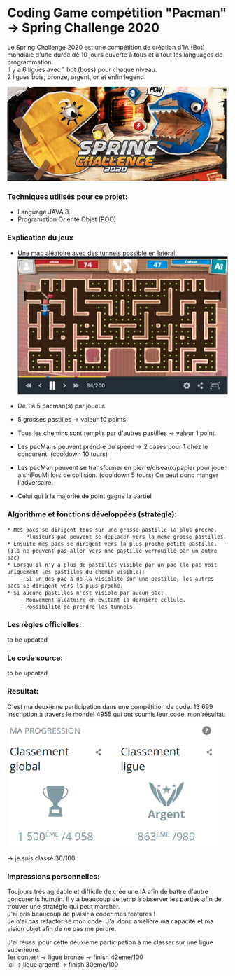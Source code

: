 # Coding Game compétition "Pacman" -> Spring Challenge 2020
Le Spring Challenge 2020 est une compétition de création d'IA (Bot) mondiale d'une durée de 10 jours
ouverte à tous et à tout les languages de programmation.<br/>
Il y a 6 ligues avec 1 bot (boss) pour chaque niveau.<br/>
2 ligues bois, bronze, argent, or et enfin legend.

![alt text](https://github.com/nicowtt/CodingGame_contest_Spr2020_PacManIA/blob/master/pacman.png)

### Techniques utilisés pour ce projet:
- Language JAVA 8.
- Programation Orienté Objet (POO).

### Explication du jeux
- Une map aléatoire avec des tunnels possible en latéral. <br/>
![alt text](https://github.com/nicowtt/CodingGame_contest_Spr2020_PacManIA/blob/master/map.png)

- De 1 à 5 pacman(s) par joueur.
- 5 grosses pastilles -> valeur 10 points
- Tous les chemins sont remplis par d'autres pastilles -> valeur 1 point.
- Les pacMans peuvent prendre du speed -> 2 cases pour 1 chez le concurent. (cooldown 10 tours)
- Les pacMan peuvent se transformer en pierre/ciseaux/papier pour jouer a shiFouMi lors de collision. (cooldown 5 tours)
On peut donc manger l'adversaire. 
- Celui qui à la majorité de point gagne la partie!

### Algorithme et fonctions développées (stratégie):

    * Mes pacs se dirigent tous sur une grosse pastille la plus proche.
        - Plusieurs pac peuvent se déplacer vers la même grosse pastilles.
    * Ensuite mes pacs se dirigent vers la plus proche petite pastille.
    (Ils ne peuvent pas aller vers une pastille verrouillé par un autre pac)
    * Lorsqu'il n'y a plus de pastilles visible par un pac (le pac voit uniquement les pastilles du chemin visible):
        - Si un des pac à de la visiblité sur une pastille, les autres pacs se dirigent vers la plus proche.
    * Si aucune pastilles n'est visible par aucun pac:
        - Mouvement aléatoire en évitant la dernière cellule.
        - Possibilité de prendre les tunnels.


### Les règles officielles:
to be updated

### Le code source:
to be updated

### Resultat:
C'est ma deuxième participation dans une compétition de code.
13 699 inscription à travers le monde!
4955 qui ont soumis leur code.
mon résultat:<br/>

![alt text](https://github.com/nicowtt/CodingGame_contest_Spr2020_PacManIA/blob/master/result.png)

-> je suis classé 30/100

### Impressions personnelles:
Toujours trés agréable et difficile de crée une IA afin de battre d'autre concurents humain. Il y a beaucoup 
de temp à observer les parties afin de trouver une stratégie qui peut marcher.<br/>
J'ai pris beaucoup de plaisir à coder mes features !<br/>
Je n'ai pas refactorisé mon code. J'ai donc amélioré ma capacité et ma vision objet afin de ne pas me perdre.

J'ai réussi pour cette deuxième participation à me classer sur une ligue supérieure.<br/>
1er contest -> ligue bronze -> finish 42eme/100 <br/>
ici -> ligue argent! -> finish 30eme/100
